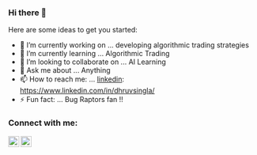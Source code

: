 ### Hi there 👋



Here are some ideas to get you started:

- 🔭 I’m currently working on ... developing algorithmic trading strategies 
- 🌱 I’m currently learning ... Algorithmic Trading  
- 👯 I’m looking to collaborate on ... AI Learning 
- 💬 Ask me about ... Anything 
- 📫 How to reach me: ... [linkedin]: https://www.linkedin.com/in/dhruvsingla/
- ⚡ Fun fact: ... Bug Raptors fan !!

### Connect with me:

[<img align="left" alt="codeSTACKr | Twitter" width="22px" src="https://cdn.jsdelivr.net/npm/simple-icons@v3/icons/twitter.svg" />][twitter]
[<img align="left" alt="codeSTACKr | LinkedIn" width="22px" src="https://cdn.jsdelivr.net/npm/simple-icons@v3/icons/linkedin.svg" />][linkedin]


[twitter]: https://twitter.com/DhruvSingla003
[linkedin]: https://www.linkedin.com/in/dhruvsingla/
